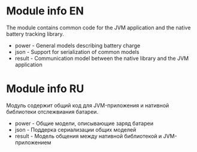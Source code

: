 # Module info EN

The module contains common code for the JVM application and the native battery tracking library.

* power - General models describing battery charge
* json - Support for serialization of common models
* result - Communication model between the native library and the JVM application

# Module info RU

Модуль содержит общий код для JVM-приложения и нативной библиотеки отслежвиания батареи.

* power - Общие модели, описывающие заряд батареи
* json - Поддерка сериализации общих моделей
* result - Модель общения между нативной библиотекой и JVM-приложением